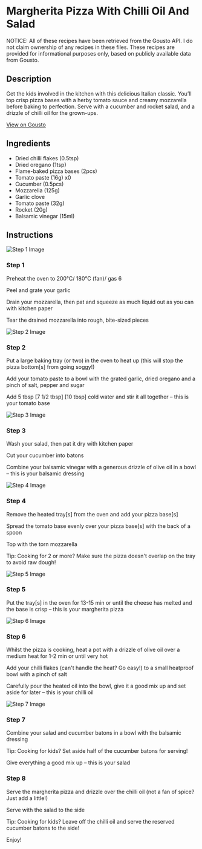 # Margherita Pizza With Chilli Oil And Salad

NOTICE: All of these recipes have been retrieved from the Gousto API. I do not claim ownership of any recipes in these files. These recipes are provided for informational purposes only, based on publicly available data from Gousto.

## Description

Get the kids involved in the kitchen with this delicious Italian classic. You’ll top crisp pizza bases with a herby tomato sauce and creamy mozzarella before baking to perfection. Serve with a cucumber and rocket salad, and a drizzle of chilli oil for the grown-ups. 

[View on Gousto](https://www.gousto.co.uk/recipes/cookbook/margherita-pizza-with-chilli-oil-and-rocket-salad)

## Ingredients

- Dried chilli flakes (0.5tsp)
- Dried oregano (1tsp)
- Flame-baked pizza bases (2pcs)
- Tomato paste (16g) x0
- Cucumber (0.5pcs)
- Mozzarella (125g)
- Garlic clove
- Tomato paste (32g)
- Rocket (20g)
- Balsamic vinegar (15ml)

## Instructions

![Step 1 Image](https://production-media.gousto.co.uk/cms/recipe-step-image/step-1-1689669857397-x200.jpg)

### Step 1

Preheat the oven to 200°C/ 180°C (fan)/ gas 6

Peel and grate your garlic

Drain your mozzarella, then pat and squeeze as much liquid out as you can with kitchen paper

Tear the drained mozzarella into rough, bite-sized pieces

![Step 2 Image](https://production-media.gousto.co.uk/cms/recipe-step-image/step-2-1689669861794-x200.jpg)

### Step 2

Put a large baking tray (or two) in the oven to heat up (this will stop the pizza bottom[s] from going soggy!)

Add your tomato paste to a bowl with the grated garlic, dried oregano and a pinch of salt, pepper and sugar

Add 5 tbsp <span class="text-purple">[7 1/2 tbsp]</span> <span class="text-danger">[10 tbsp]</span> cold water and stir it all together – this is your tomato base

![Step 3 Image](https://production-media.gousto.co.uk/cms/recipe-step-image/step-3-1689669866105-x200.jpg)

### Step 3

Wash your salad, then pat it dry with kitchen paper

Cut your cucumber into batons

Combine your balsamic vinegar with a generous drizzle of olive oil in a bowl – this is your balsamic dressing

![Step 4 Image](https://production-media.gousto.co.uk/cms/recipe-step-image/step-4-1689669870246-x200.jpg)

### Step 4

Remove the heated tray[s] from the oven and add your pizza base[s]

Spread the tomato base evenly over your pizza base[s] with the back of a spoon

Top with the torn mozzarella

Tip: Cooking for 2 or more? Make sure the pizza doesn't overlap on the tray to avoid raw dough!

![Step 5 Image](https://production-media.gousto.co.uk/cms/recipe-step-image/step-5-1689669874797-x200.jpg)

### Step 5

Put the tray[s] in the oven for 13-15 min or until the cheese has melted and the base is crisp – this is your margherita pizza

![Step 6 Image](https://production-media.gousto.co.uk/cms/recipe-step-image/step-6-1689669877739-x200.jpg)

### Step 6

Whilst the pizza is cooking, heat a pot with a drizzle of<span class="text-danger"> </span>olive oil over a medium heat for 1-2 min or until very hot

Add your chilli flakes (can't handle the heat? Go easy!) to a small heatproof bowl with a pinch of salt

Carefully pour the heated oil into the bowl, give it a good mix up and set aside for later – this is your chilli oil

![Step 7 Image](https://production-media.gousto.co.uk/cms/recipe-step-image/step-7-1689669883443-x200.jpg)

### Step 7

Combine your salad and cucumber batons in a bowl with the balsamic dressing

<span class="text-danger">Tip: Cooking for kids? Set aside half of the cucumber batons for serving!</span>

Give everything a good mix up – this is your salad

### Step 8

Serve the margherita pizza and drizzle over the chilli oil (not a fan of spice? Just add a little!)

Serve with the salad to the side

<span class="text-danger">Tip: Cooking for kids? Leave off the chilli oil and serve the reserved cucumber batons to the side!</span>

Enjoy!

